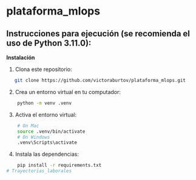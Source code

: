 # plataforma_mlops

## Instrucciones para ejecución (se recomienda el uso de Python 3.11.0):
**Instalación**
1.  Clona este repositorio:
```bash
   git clone https://github.com/victoraburtov/plataforma_mlops.git
```
2. Crea un entorno virtual en tu computador:
```bash
    python -m venv .venv
```
3. Activa el entorno virtual:
```bash
    # On Mac
    source .venv/bin/activate
    # On Windows
    .venv\Scripts\activate
```
4. Instala las dependencias:
```bash
    pip install -r requirements.txt
# Trayectorias_laborales
